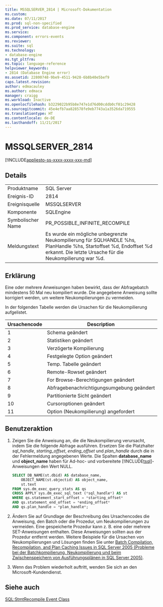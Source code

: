 ```yaml
---
title: MSSQLSERVER_2814 | Microsoft-Dokumentation
ms.custom: 
ms.date: 07/11/2017
ms.prod: sql-non-specified
ms.prod_service: database-engine
ms.service: 
ms.component: errors-events
ms.reviewer: 
ms.suite: sql
ms.technology:
- database-engine
ms.tgt_pltfrm: 
ms.topic: language-reference
helpviewer_keywords:
- 2814 (Database Engine error)
ms.assetid: 22800748-9be9-4511-9428-6b8b40e5bef9
caps.latest.revision: 
author: edmacauley
ms.author: edmaca
manager: craigg
ms.workload: Inactive
ms.openlocfilehash: b3229022b95b8e747e1d76d00cddb0cf01c29428
ms.sourcegitcommit: 45e4efb7aa828578fe9eb7743a1a3526da719555
ms.translationtype: HT
ms.contentlocale: de-DE
ms.lasthandoff: 11/21/2017
---
```

# <a name="mssqlserver2814"></a>MSSQLSERVER_2814
[!INCLUDE[appliesto-ss-xxxx-xxxx-xxx-md](../../includes/appliesto-ss-xxxx-xxxx-xxx-md.md)]
  
## <a name="details"></a>Details  
  
|||  
|-|-|  
|Produktname|SQL Server|  
|Ereignis-ID|2814|  
|Ereignisquelle|MSSQLSERVER|  
|Komponente|SQLEngine|  
|Symbolischer Name|PR_POSSIBLE_INFINITE_RECOMPILE|  
|Meldungstext|Es wurde ein mögliche unbegrenzte Neukompilierung für SQLHANDLE %hs, PlanHandle %hs, Startoffset %d, Endoffset %d erkannt. Die letzte Ursache für die Neukompilierung war %d.|  
  
## <a name="explanation"></a>Erklärung  
Eine oder mehrere Anweisungen haben bewirkt, dass der Abfragebatch mindestens 50 Mal neu kompiliert wurde. Die angegebene Anweisung sollte korrigiert werden, um weitere Neukompilierungen zu vermeiden.  
  
In der folgenden Tabelle werden die Ursachen für die Neukompilierung aufgelistet.  
  
|Ursachencode|Description|  
|---------------|---------------|  
|1|Schema geändert|  
|2|Statistiken geändert|  
|3|Verzögerte Kompilierung|  
|4|Festgelegte Option geändert|  
|5|Temp. Tabelle geändert|  
|6|Remote-Rowset geändert|  
|7|For Browse-Berechtigungen geändert|  
|8|Abfragebenachrichtigungsumgebung geändert|  
|9|Partitionierte Sicht geändert|  
|10|Cursoroptionen geändert|  
|11|Option (Neukompilierung) angefordert|  
  
## <a name="user-action"></a>Benutzeraktion  
  
1.  Zeigen Sie die Anweisung an, die die Neukompilierung verursacht, indem Sie die folgende Abfrage ausführen. Ersetzen Sie die Platzhalter *sql_handle*, *starting_offset*, *ending_offset* und *plan_handle* durch die in der Fehlermeldung angegebenen Werte. Die Spalten **database_name** und **object_name** haben für Ad-hoc- und vorbereitete [!INCLUDE[tsql](../../includes/tsql-md.md)]-Anweisungen den Wert NULL.  
  
    ```sql   
    SELECT DB_NAME(st.dbid) AS database_name,  
        OBJECT_NAME(st.objectid) AS object_name,  
        st.text  
    FROM sys.dm_exec_query_stats AS qs  
    CROSS APPLY sys.dm_exec_sql_text (*sql_handle*) AS st  
    WHERE qs.statement_start_offset = *starting_offset*  
    AND qs.statement_end_offset = *ending_offset*  
    AND qs.plan_handle = *plan_handle*;
    ```
  
2.  Ändern Sie auf Grundlage der Beschreibung des Ursachencodes die Anweisung, den Batch oder die Prozedur, um Neukompilierungen zu vermeiden. Eine gespeicherte Prozedur kann z. B. eine oder mehrere SET-Anweisungen enthalten. Diese Anweisungen sollten aus der Prozedur entfernt werden. Weitere Beispiele für die Ursachen von Neukompilierungen und Lösungen finden Sie unter [Batch Compilation, Recompilation, and Plan Caching Issues in SQL Server 2005 (Probleme bei der Batchkompilierung, Neukompilierung und beim Zwischenspeichern von Ausführungsplänen in SQL Server 2005)](http://go.microsoft.com/fwlink/?LinkId=69175).  
  
3.  Wenn das Problem wiederholt auftritt, wenden Sie sich an den Microsoft-Kundendienst.  
  
## <a name="see-also"></a>Siehe auch  
[SQL:StmtRecompile Event Class](../event-classes/sql-stmtrecompile-event-class.md)  
  
